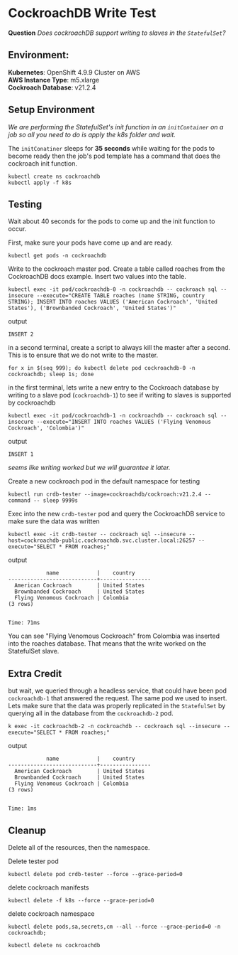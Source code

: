 # CockroachDB Write Test
**Question** _Does cockroachDB support writing to slaves in the `StatefulSet`?_

## Environment:
**Kubernetes**: OpenShift 4.9.9 Cluster on AWS  
**AWS Instance Type**: m5.xlarge   
**Cockroach Database**: v21.2.4

## Setup Environment
_We are performing the StatefulSet's init function in an `initContainer` on a job so all you need to do is apply the k8s folder and wait._

The `initConatiner` sleeps for **35 seconds** while waiting for the pods to become ready then the job's pod template has a command that does the cockroach init function.
```
kubectl create ns cockroachdb 
kubectl apply -f k8s
```

## Testing
Wait about 40 seconds for the pods to come up and the init function to occur.   

First, make sure your pods have come up and are ready.
```
kubectl get pods -n cockroachdb
```

Write to the cockroach master pod. Create a table called roaches from the CockroachDB docs example. Insert two values into the table.
```
kubectl exec -it pod/cockroachdb-0 -n cockroachdb -- cockroach sql --insecure --execute="CREATE TABLE roaches (name STRING, country STRING); INSERT INTO roaches VALUES ('American Cockroach', 'United States'), ('Brownbanded Cockroach', 'United States')"
```
output
```
INSERT 2
```
in a second terminal, create a script to always kill the master after a second. This is to ensure that we do not write to the master.
```
for x in $(seq 999); do kubectl delete pod cockroachdb-0 -n cockroachdb; sleep 1s; done
```

in the first terminal, lets write a new entry to the Cockroach database by writing to a slave pod (`cockroachdb-1`) to see if writing to slaves is supported by cockroachdb
```
kubectl exec -it pod/cockroachdb-1 -n cockroachdb -- cockroach sql --insecure --execute="INSERT INTO roaches VALUES ('Flying Venomous Cockroach', 'Colombia')"
```
output
```
INSERT 1
```

_seems like writing worked but we will guarantee it later._   
   
Create a new cockroach pod in the default namespace for testing
```
kubectl run crdb-tester --image=cockroachdb/cockroach:v21.2.4 --command -- sleep 9999s
```

Exec into the new `crdb-tester` pod and query the CockroachDB service to make sure the data was written
```
kubectl exec -it crdb-tester -- cockroach sql --insecure --host=cockroachdb-public.cockroachdb.svc.cluster.local:26257 --execute="SELECT * FROM roaches;"
```

output
```
            name            |    country
----------------------------+----------------
  American Cockroach        | United States
  Brownbanded Cockroach     | United States
  Flying Venomous Cockroach | Colombia
(3 rows)


Time: 71ms
```

You can see "Flying Venomous Cockroach" from Colombia was inserted into the roaches database. That means that the write worked on the StatefulSet slave.

## Extra Credit
but wait, we queried through a headless service, that could have been pod `cockroachdb-1` that answered the request. The same pod we used to insert. Lets make sure that the data was properly replicated in the `StatefulSet` by querying all in the database from the `cockroachdb-2` pod.   
```
k exec -it cockroachdb-2 -n cockroachdb -- cockroach sql --insecure --execute="SELECT * FROM roaches;"
```
output
```
            name            |    country
----------------------------+----------------
  American Cockroach        | United States
  Brownbanded Cockroach     | United States
  Flying Venomous Cockroach | Colombia
(3 rows)


Time: 1ms
```

## Cleanup
Delete all of the resources, then the namespace.

Delete tester pod
```
kubectl delete pod crdb-tester --force --grace-period=0
```

delete cockroach manifests
```
kubectl delete -f k8s --force --grace-period=0
```

delete cockroach namespace
```
kubectl delete pods,sa,secrets,cm --all --force --grace-period=0 -n cockroachdb;

kubectl delete ns cockroachdb
```